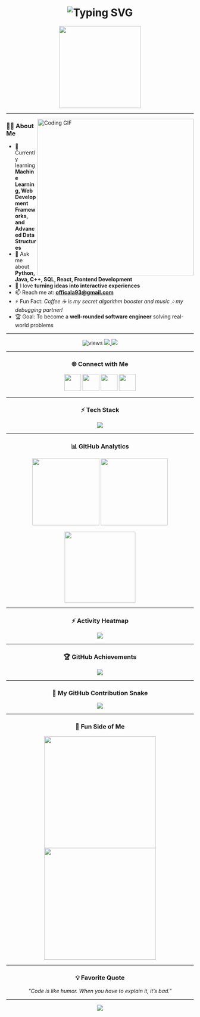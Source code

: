 <!-- Banner with Typing SVG -->
<h1 align="center">
  <img src="https://readme-typing-svg.herokuapp.com?size=32&duration=4000&color=FFD700&center=true&vCenter=true&width=700&lines=Hi+%F0%9F%91%8B,+I'm+Aman+Karn;Frontend+Developer+%F0%9F%8E%A8;Machine+Learning+Enthusiast+%F0%9F%A4%96;Always+Learning+%F0%9F%92%A1;Always+Building+%F0%9F%9A%80" alt="Typing SVG">
</h1>

<p align="center">
  <img src="https://media.giphy.com/media/WUlplcMpOCEmTGBtBW/giphy.gif" width="220">
</p>

---

<!-- About Me -->
<img align="right" alt="Coding GIF" width="420" src="https://media.giphy.com/media/qgQUggAC3Pfv687qPC/giphy.gif">

### 👨‍💻 About Me
- 🌱 Currently learning **Machine Learning, Web Development Frameworks, and Advanced Data Structures**  
- 💬 Ask me about **Python, Java, C++, SQL, React, Frontend Development**  
- 🚀 I love **turning ideas into interactive experiences**  
- 📫 Reach me at: **officala93@gmail.com**  
- ⚡ Fun Fact: *Coffee ☕ is my secret algorithm booster and music 🎶 my debugging partner!*  
- 🏆 Goal: To become a **well-rounded software engineer** solving real-world problems  

---

<!-- Badges -->
<p align="center">
  <img src="https://komarev.com/ghpvc/?username=aman530680&label=Profile%20Views&color=FFD700&style=for-the-badge" alt="views" />
  <a href="https://github.com/aman530680?tab=followers">
    <img src="https://img.shields.io/github/followers/aman530680?label=Followers&style=for-the-badge&logo=github&color=000000&labelColor=FFD700" />
  </a>
  <img src="https://img.shields.io/badge/Focus-Learning-yellow?style=for-the-badge&logo=target&logoColor=black" />
</p>

---

<!-- Connect Section -->
<h3 align="center">🌐 Connect with Me</h3>
<p align="center">
  <a href="https://linkedin.com/in/aman-karn-569040345"><img src="https://img.icons8.com/color/96/linkedin.png" height="45"/></a>
  <a href="https://instagram.com/aman_karn152"><img src="https://img.icons8.com/fluency/96/instagram-new.png" height="45"/></a>
  <a href="https://leetcode.com/officala93"><img src="https://img.icons8.com/external-tal-revivo-color-tal-revivo/96/external-leetcode-online-judge-for-coding-interviews-logo-color-tal-revivo.png" height="45"/></a>
  <a href="mailto:officala93@gmail.com"><img src="https://img.icons8.com/color/96/gmail.png" height="45"/></a>
</p>

---

<!-- Tech Stack -->
<h3 align="center">⚡ Tech Stack</h3>
<p align="center">
  <img src="https://skillicons.dev/icons?i=python,java,cpp,html,css,js,react,nodejs,mysql,mongodb,git,github" />
</p>

---

<!-- GitHub Stats with Animation -->
<h3 align="center">📊 GitHub Analytics</h3>
<p align="center">
  <img src="https://github-readme-stats.vercel.app/api?username=aman530680&show_icons=true&theme=vision-friendly-dark&title_color=FFD700&icon_color=FFD700&hide_border=true" height="180"/>
  <img src="https://github-readme-stats.vercel.app/api/top-langs?username=aman530680&layout=compact&theme=vision-friendly-dark&title_color=FFD700&hide_border=true" height="180"/>
</p>

<p align="center">
  <img src="https://github-readme-streak-stats.herokuapp.com?user=aman530680&theme=highcontrast&ring=FFD700&fire=FFD700&currStreakLabel=FFD700&hide_border=true" height="190"/>
</p>

---

<!-- Activity Graph -->
<h3 align="center">⚡ Activity Heatmap</h3>
<p align="center">
  <img src="https://github-readme-activity-graph.vercel.app/graph?username=aman530680&theme=yellow-black&hide_border=true&area=true" />
</p>

---

<!-- Trophies -->
<h3 align="center">🏆 GitHub Achievements</h3>
<p align="center">
  <img src="https://github-profile-trophy.vercel.app/?username=aman530680&theme=algolia&margin-w=10&margin-h=10&column=6" />
</p>

---

<!-- Snake Contribution Animation -->
<h3 align="center">🐍 My GitHub Contribution Snake</h3>
<p align="center">
  <img src="https://github.com/aman530680/aman530680/blob/output/github-contribution-grid-snake.svg" />
</p>

---

<!-- Fun Side -->
<h3 align="center">🎯 Fun Side of Me</h3>
<p align="center">
  <img src="https://media.giphy.com/media/3o7abKhOpu0NwenH3O/giphy.gif" width="300" />
  <img src="https://media.giphy.com/media/f3iwJFOVOwuy7K6FFw/giphy.gif" width="300" />
</p>

---

<!-- Quote -->
<h3 align="center">💡 Favorite Quote</h3>
<p align="center">
  <i>"Code is like humor. When you have to explain it, it’s bad."</i>
</p>

---

<!-- Footer -->
<p align="center">
  <img src="https://capsule-render.vercel.app/api?type=waving&color=FFD700&height=100&section=footer&text=Thanks+For+Visiting!&fontSize=20&fontColor=000000" />
</p>

